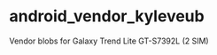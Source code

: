 android_vendor_kyleveub
======================

Vendor blobs for Galaxy Trend Lite GT-S7392L (2 SIM)
